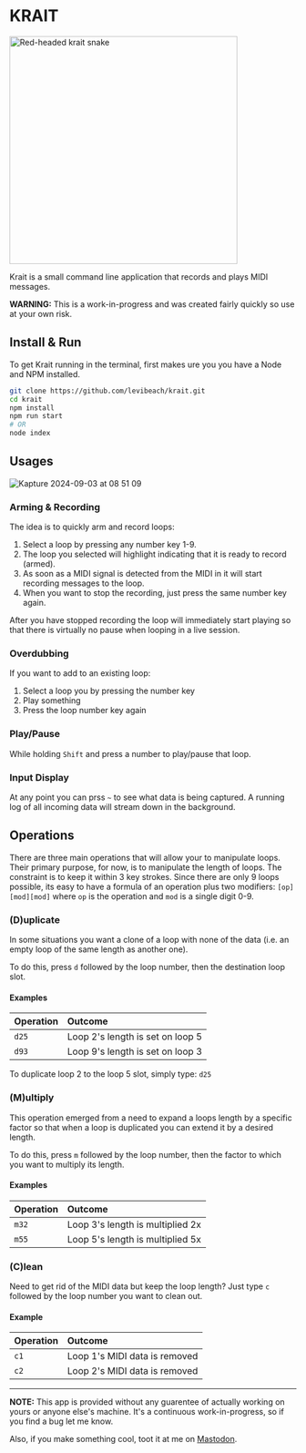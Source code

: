 # KRAIT

<img src="https://upload.wikimedia.org/wikipedia/commons/5/55/Red-headed_Krait.jpg" alt="Red-headed krait snake" width="400"/>


Krait is a small command line application that records and plays MIDI messages.

**WARNING:** This is a work-in-progress and was created fairly quickly so use at your own risk.

## Install & Run

To get Krait running in the terminal, first makes ure you you have a Node and NPM installed.

```bash
git clone https://github.com/levibeach/krait.git
cd krait
npm install
npm run start
# OR
node index
```

## Usages

![Kapture 2024-09-03 at 08 51 09](https://github.com/user-attachments/assets/6e8f19eb-0b9c-40b4-bba7-880c18ae3a54)

### Arming & Recording

The idea is to quickly arm and record loops:

1. Select a loop by pressing any number key 1-9.
2. The loop you selected will highlight indicating that it is ready to record (armed).
2. As soon as a MIDI signal is detected from the MIDI in it will start recording messages to the loop.
3. When you want to stop the recording, just press the same number key again.

After you have stopped recording the loop will immediately start playing so that there is virtually no pause when looping in a live session.

### Overdubbing

If you want to add to an existing loop:

1. Select a loop you by pressing the number key
2. Play something
3. Press the loop number key again

### Play/Pause

While holding `Shift` and press a number to play/pause that loop.
### Input Display

At any point you can prss `~` to see what data is being captured. A running log of all incoming data will stream down in the background.

## Operations

There are three main operations that will allow your to manipulate loops. Their primary purpose, for now, is to manipulate the length of loops. The constraint is to keep it within 3 key strokes. Since there are only 9 loops possible, its easy to have a formula of an operation plus two modifiers: `[op][mod][mod]` where `op` is the operation and `mod` is a single digit 0-9.


### (D)uplicate

In some situations you want a clone of a loop with none of the data (i.e. an empty loop of the same length as another one). 

To do this, press `d` followed by the loop number, then the destination loop slot.

#### Examples

| Operation | Outcome                          |
| :-------- | :------------------------------- |
| `d25`     | Loop 2's length is set on loop 5 |
| `d93`     | Loop 9's length is set on loop 3 |

To duplicate loop 2 to the loop 5 slot, simply type: `d25`

### (M)ultiply

This operation emerged from a need to expand a loops length by a specific factor so that when a loop is duplicated you can extend it by a desired length.

To do this, press `m` followed by the loop number, then the factor to which you want to multiply its length.

#### Examples

| Operation | Outcome                          |
| :-------- | :------------------------------- |
| `m32`     | Loop 3's length is multiplied 2x |
| `m55`     | Loop 5's length is multiplied 5x |

### (C)lean

Need to get rid of the MIDI data but keep the loop length? Just type `c` followed by the loop number you want to clean out.

#### Example
| Operation | Outcome                       |
| --------- | :---------------------------- |
| `c1`      | Loop 1's MIDI data is removed |
| `c2`      | Loop 2's MIDI data is removed |

---

**NOTE:** This app is provided without any guarentee of actually working on yours or anyone else's machine. It's a continuous work-in-progress, so if you find a bug let me know.

Also, if you make something cool, toot it at me on [Mastodon](https://merveilles.town/deck/@levibeach).
